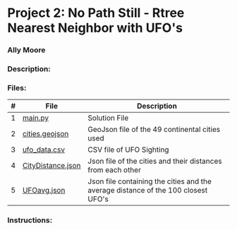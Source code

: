 # Project 2: No Path Still - Rtree Nearest Neighbor with UFO's
### Ally Moore
### Description:
  
  
### Files:

|   #   | File                                                                                                                                | Description                                                 |
| :---: | ----------------------------------------------------------------------------------------------------------------------------------- | ----------------------------------------------------------- |
|   1   | [main.py](https://github.com/AllysonKapers/4553-Spatial-DS-Moore/blob/main/Assignments/P02/main.py)  | Solution File |
|   2   | [cities.geojson](https://github.com/AllysonKapers/4553-Spatial-DS-Moore/blob/main/Assignments/P02/cities.geojson) | GeoJson file of the 49 continental cities used |
|   3   | [ufo_data.csv](https://github.com/AllysonKapers/4553-Spatial-DS-Moore/blob/main/Assignments/P02/ufo_data.csv) | CSV file of UFO Sighting |
|   4   | [CityDistance.json](https://github.com/AllysonKapers/4553-Spatial-DS-Moore/blob/main/Assignments/P02/CityDistance.json) | Json file of the cities and their distances from each other|
|   5   | [UFOavg.json](https://github.com/AllysonKapers/4553-Spatial-DS-Moore/blob/main/Assignments/P02/UFOavg.json) | Json file containing the cities and the average distance of the 100 closest UFO's|

### Instructions:
